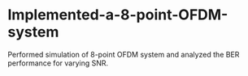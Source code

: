 # Implemented-a-8-point-OFDM-system

Performed simulation of 8-point OFDM system and analyzed the BER performance for varying SNR.
